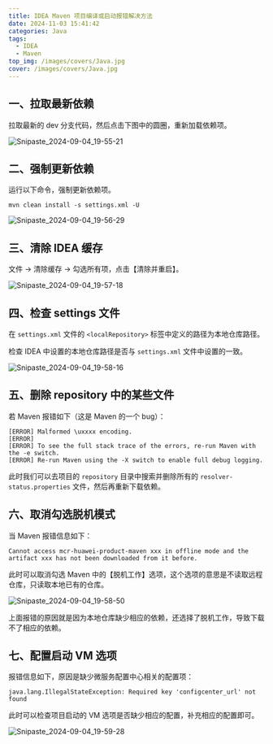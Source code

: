 ```yaml
---
title: IDEA Maven 项目编译或启动报错解决方法
date: 2024-11-03 15:41:42
categories: Java
tags:
  - IDEA
  - Maven
top_img: /images/covers/Java.jpg
cover: /images/covers/Java.jpg
---
```


## 一、拉取最新依赖

拉取最新的 dev 分支代码，然后点击下图中的圆圈，重新加载依赖项。

![Snipaste_2024-09-04_19-55-21](images/Java/Snipaste_2024-09-04_19-55-21.png)

## 二、强制更新依赖

运行以下命令，强制更新依赖项。

```
mvn clean install -s settings.xml -U
```

![Snipaste_2024-09-04_19-56-29](images/Java/Snipaste_2024-09-04_19-56-29.png)

## 三、清除 IDEA 缓存

文件 -> 清除缓存 -> 勾选所有项，点击【清除并重启】。

![Snipaste_2024-09-04_19-57-18](images/Java/Snipaste_2024-09-04_19-57-18.png)

## 四、检查 settings 文件

在 `settings.xml` 文件的 `<localRepository>` 标签中定义的路径为本地仓库路径。

检查 IDEA 中设置的本地仓库路径是否与 `settings.xml` 文件中设置的一致。

![Snipaste_2024-09-04_19-58-16](images/Java/Snipaste_2024-09-04_19-58-16.png)

## 五、删除 repository 中的某些文件

若 Maven 报错如下（这是 Maven 的一个 bug）：

```
[ERROR] Malformed \uxxxx encoding.
[ERROR] 
[ERROR] To see the full stack trace of the errors, re-run Maven with the -e switch.
[ERROR] Re-run Maven using the -X switch to enable full debug logging.
```

此时我们可以去项目的 `repository` 目录中搜索并删除所有的 `resolver-status.properties` 文件，然后再重新下载依赖。

## 六、取消勾选脱机模式

当 Maven 报错信息如下：

```
Cannot access mcr-huawei-product-maven xxx in offline mode and the artifact xxx has not been downloaded from it before.
```

此时可以取消勾选 Maven 中的【脱机工作】选项，这个选项的意思是不读取远程仓库，只读取本地已有的仓库。

![Snipaste_2024-09-04_19-58-50](images/Java/Snipaste_2024-09-04_19-58-50.png)

上面报错的原因就是因为本地仓库缺少相应的依赖，还选择了脱机工作，导致下载不了相应的依赖。

## 七、配置启动 VM 选项

报错信息如下，原因是缺少微服务配置中心相关的配置项：

```
java.lang.IllegalStateException: Required key 'configcenter_url' not found
```

此时可以检查项目启动的 VM 选项是否缺少相应的配置，补充相应的配置即可。

![Snipaste_2024-09-04_19-59-28](images/Java/Snipaste_2024-09-04_19-59-28.png)
